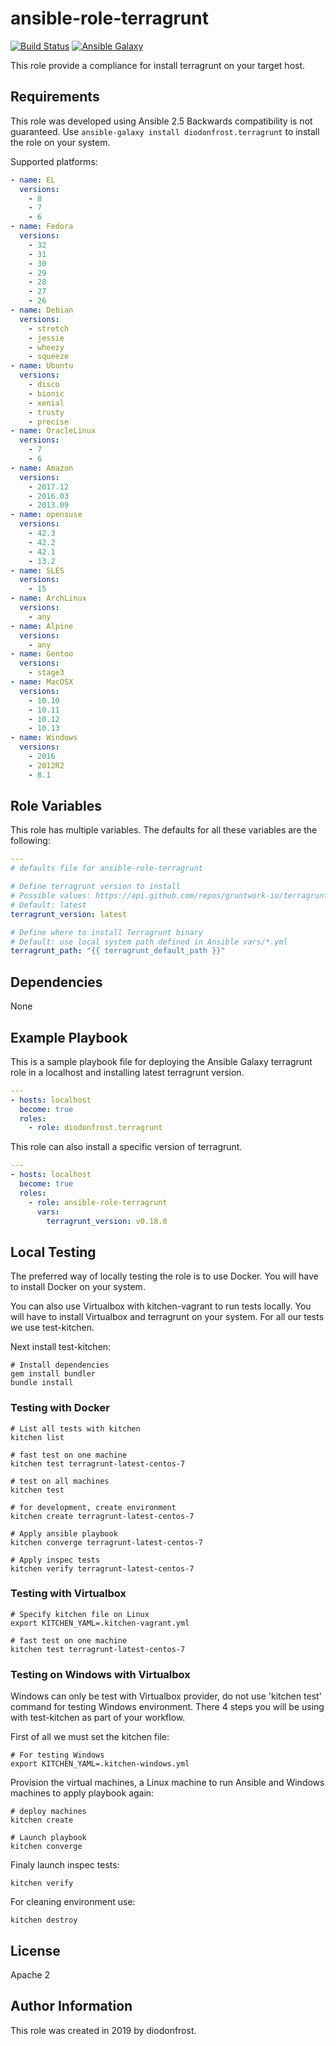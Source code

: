 # ansible-role-terragrunt

[![Build Status](https://travis-ci.org/diodonfrost/ansible-role-terragrunt.svg?branch=master)](https://travis-ci.org/diodonfrost/ansible-role-terragrunt)
[![Ansible Galaxy](https://img.shields.io/badge/galaxy-diodonfrost.terragrunt-660198.svg)](https://galaxy.ansible.com/diodonfrost/terragrunt)

This role provide a compliance for install terragrunt on your target host.

## Requirements

This role was developed using Ansible 2.5 Backwards compatibility is not guaranteed.
Use `ansible-galaxy install diodonfrost.terragrunt` to install the role on your system.

Supported platforms:

```yaml
- name: EL
  versions:
    - 8
    - 7
    - 6
- name: Fedora
  versions:
    - 32
    - 31
    - 30
    - 29
    - 28
    - 27
    - 26
- name: Debian
  versions:
    - stretch
    - jessie
    - wheezy
    - squeeze
- name: Ubuntu
  versions:
    - disco
    - bionic
    - xenial
    - trusty
    - precise
- name: OracleLinux
  versions:
    - 7
    - 6
- name: Amazon
  versions:
    - 2017.12
    - 2016.03
    - 2013.09
- name: opensuse
  versions:
    - 42.3
    - 42.2
    - 42.1
    - 13.2
- name: SLES
  versions:
    - 15
- name: ArchLinux
  versions:
    - any
- name: Alpine
  versions:
    - any
- name: Gentoo
  versions:
    - stage3
- name: MacOSX
  versions:
    - 10.10
    - 10.11
    - 10.12
    - 10.13
- name: Windows
  versions:
    - 2016
    - 2012R2
    - 8.1
```

## Role Variables

This role has multiple variables. The defaults for all these variables are the following:

```yaml
---
# defaults file for ansible-role-terragrunt

# Define terragrunt version to install
# Possible values: https://api.github.com/repos/gruntwork-io/terragrunt/releases
# Default: latest
terragrunt_version: latest

# Define where to install Terragrunt binary
# Default: use local system path defined in Ansible vars/*.yml
terragrunt_path: "{{ terragrunt_default_path }}"
```

## Dependencies

None

## Example Playbook

This is a sample playbook file for deploying the Ansible Galaxy terragrunt role in a localhost and installing latest terragrunt version.

```yaml
---
- hosts: localhost
  become: true
  roles:
    - role: diodonfrost.terragrunt
```

This role can also install a specific version of terragrunt.

```yaml
---
- hosts: localhost
  become: true
  roles:
    - role: ansible-role-terragrunt
      vars:
        terragrunt_version: v0.18.0

```

## Local Testing

The preferred way of locally testing the role is to use Docker. You will have to install Docker on your system.

You can also use Virtualbox with kitchen-vagrant to run tests locally. You will have to install Virtualbox and terragrunt on your system. For all our tests we use test-kitchen.

Next install test-kitchen:

```shell
# Install dependencies
gem install bundler
bundle install
```

### Testing with Docker

```shell
# List all tests with kitchen
kitchen list

# fast test on one machine
kitchen test terragrunt-latest-centos-7

# test on all machines
kitchen test

# for development, create environment
kitchen create terragrunt-latest-centos-7

# Apply ansible playbook
kitchen converge terragrunt-latest-centos-7

# Apply inspec tests
kitchen verify terragrunt-latest-centos-7
```

### Testing with Virtualbox

```shell
# Specify kitchen file on Linux
export KITCHEN_YAML=.kitchen-vagrant.yml

# fast test on one machine
kitchen test terragrunt-latest-centos-7
```

### Testing on Windows with Virtualbox

Windows can only be test with Virtualbox provider, do not use 'kitchen test' command for testing Windows environment. There 4 steps you will be using with test-kitchen as part of your workflow.

First of all we must set the kitchen file:
```shell
# For testing Windows
export KITCHEN_YAML=.kitchen-windows.yml
```

Provision the virtual machines, a Linux machine to run Ansible and Windows machines to apply playbook again:
```shell
# deploy machines
kitchen create

# Launch playbook
kitchen converge
```

Finaly launch inspec tests:
```shell
kitchen verify
```

For cleaning environment use:
```shell
kitchen destroy
```

## License

Apache 2

## Author Information

This role was created in 2019 by diodonfrost.
